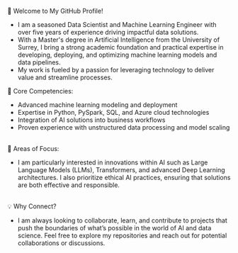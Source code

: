 👋 Welcome to My GitHub Profile!
<br /><ul>
<li>
I am a seasoned Data Scientist and Machine Learning Engineer with over five years of experience driving impactful data solutions.</li>
<li> With a Master's degree in Artificial Intelligence from the University of Surrey, I bring a strong academic foundation and practical expertise in developing, deploying, and optimizing machine learning models and data pipelines. </li>
<li> My work is fueled by a passion for leveraging technology to deliver value and streamline processes.</li> </ul>
🌟 Core Competencies:<br>
<ul>
<li> Advanced machine learning modeling and deployment </li>
<li> Expertise in Python, PySpark, SQL, and Azure cloud technologies </li>
<li> Integration of AI solutions into business workflows </li>
<li> Proven experience with unstructured data processing and model scaling </li> </ul> <br>
🚀 Areas of Focus: <br>
<ul>
<li> I am particularly interested in innovations within AI such as Large Language Models (LLMs), Transformers, and advanced Deep Learning architectures. I also prioritize ethical AI practices, ensuring that solutions are both effective and responsible. </li> </ul> <br>
 💡 Why Connect? <br>
<ul><li> I am always looking to collaborate, learn, and contribute to projects that push the boundaries of what’s possible in the world of AI and data science. Feel free to explore my repositories and reach out for potential collaborations or discussions.</li> </ul>
